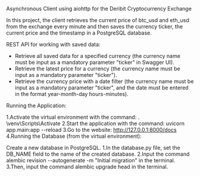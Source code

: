 
Asynchronous Client using aiohttp for the Deribit Cryptocurrency Exchange

In this project, the client retrieves the current price of btc_usd and eth_usd from the exchange every minute and then saves the currency ticker, the current price and the timestamp in a PostgreSQL database.

REST API for working with saved data:

 - Retrieve all saved data for a specified currency (the currency name must be input as a mandatory parameter "ticker" in Swagger UI).
 - Retrieve the latest price for a currency (the currency name must be input as a mandatory parameter "ticker").
 - Retrieve the currency price with a date filter (the currency name must be input as a mandatory parameter "ticker", and the date must be entered in the format year-month-day hours-minutes).

Running the Application:

1.Activate the virtual environment with the command: . \venv\Scripts\Activate
2.Start the application with the command: uvicorn app.main:app --reload
3.Go to the website: http://127.0.0.1:8000/docs
4.Running the Database (from the virtual environment):

Create a new database in PostgreSQL.
1.In the database.py file, set the DB_NAME field to the name of the created database.
2.Input the command alembic revision --autogenerate -m "Initial migration" in the terminal.
3.Then, input the command alembic upgrade head in the terminal.
